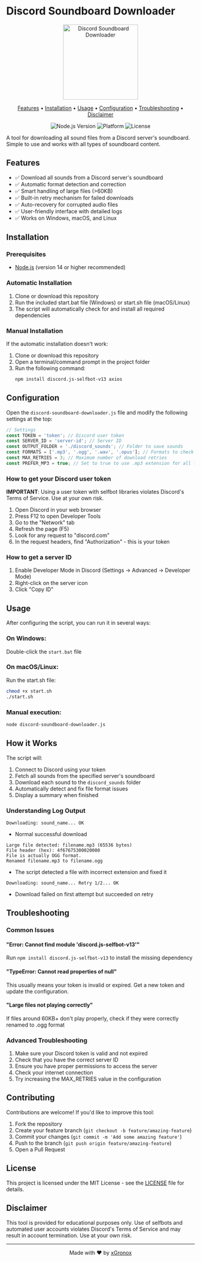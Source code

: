 # Discord Soundboard Downloader

<p align="center">
  <img src="https://i.imgur.com/s2rwHq6.png" alt="Discord Soundboard Downloader" width="200"/>
</p>

<p align="center">
  <a href="#features">Features</a> •
  <a href="#installation">Installation</a> •
  <a href="#usage">Usage</a> •
  <a href="#configuration">Configuration</a> •
  <a href="#troubleshooting">Troubleshooting</a> •
  <a href="#disclaimer">Disclaimer</a>
</p>

<p align="center">
  <img src="https://img.shields.io/badge/Node.js-14%2B-brightgreen" alt="Node.js Version"/>
  <img src="https://img.shields.io/badge/Platform-Windows%20%7C%20macOS%20%7C%20Linux-blue" alt="Platform"/>
  <img src="https://img.shields.io/badge/License-MIT-yellow" alt="License"/>
</p>

A tool for downloading all sound files from a Discord server's soundboard. Simple to use and works with all types of soundboard content.

## Features

- ✅ Download all sounds from a Discord server's soundboard
- ✅ Automatic format detection and correction
- ✅ Smart handling of large files (>60KB)
- ✅ Built-in retry mechanism for failed downloads
- ✅ Auto-recovery for corrupted audio files
- ✅ User-friendly interface with detailed logs
- ✅ Works on Windows, macOS, and Linux

## Installation

### Prerequisites

- [Node.js](https://nodejs.org/) (version 14 or higher recommended)

### Automatic Installation

1. Clone or download this repository
2. Run the included start.bat file (Windows) or start.sh file (macOS/Linux)
3. The script will automatically check for and install all required dependencies

### Manual Installation

If the automatic installation doesn't work:

1. Clone or download this repository
2. Open a terminal/command prompt in the project folder
3. Run the following command:
   ```bash
   npm install discord.js-selfbot-v13 axios
   ```

## Configuration

Open the `discord-soundboard-downloader.js` file and modify the following settings at the top:

```javascript
// Settings
const TOKEN = 'token'; // Discord user token
const SERVER_ID = 'server-id'; // Server ID
const OUTPUT_FOLDER = './discord_sounds'; // Folder to save sounds
const FORMATS = ['.mp3', '.ogg', '.wav', '.opus']; // Formats to check
const MAX_RETRIES = 3; // Maximum number of download retries
const PREFER_MP3 = true; // Set to true to use .mp3 extension for all files
```

### How to get your Discord user token

**IMPORTANT**: Using a user token with selfbot libraries violates Discord's Terms of Service. Use at your own risk.

1. Open Discord in your web browser
2. Press F12 to open Developer Tools
3. Go to the "Network" tab
4. Refresh the page (F5)
5. Look for any request to "discord.com"
6. In the request headers, find "Authorization" - this is your token

### How to get a server ID

1. Enable Developer Mode in Discord (Settings → Advanced → Developer Mode)
2. Right-click on the server icon
3. Click "Copy ID"

## Usage

After configuring the script, you can run it in several ways:

### On Windows:

Double-click the `start.bat` file

### On macOS/Linux:

Run the start.sh file:
```bash
chmod +x start.sh
./start.sh
```

### Manual execution:

```bash
node discord-soundboard-downloader.js
```

## How it Works

The script will:
1. Connect to Discord using your token
2. Fetch all sounds from the specified server's soundboard
3. Download each sound to the `discord_sounds` folder
4. Automatically detect and fix file format issues
5. Display a summary when finished

### Understanding Log Output

```
Downloading: sound_name... OK
```
- Normal successful download

```
Large file detected: filename.mp3 (65536 bytes)
File header (hex): 4f67675300020000
File is actually OGG format.
Renamed filename.mp3 to filename.ogg
```
- The script detected a file with incorrect extension and fixed it

```
Downloading: sound_name... Retry 1/2... OK
```
- Download failed on first attempt but succeeded on retry

## Troubleshooting

### Common Issues

#### "Error: Cannot find module 'discord.js-selfbot-v13'"
Run `npm install discord.js-selfbot-v13` to install the missing dependency

#### "TypeError: Cannot read properties of null"
This usually means your token is invalid or expired. Get a new token and update the configuration.

#### "Large files not playing correctly"
If files around 60KB+ don't play properly, check if they were correctly renamed to .ogg format

### Advanced Troubleshooting

1. Make sure your Discord token is valid and not expired
2. Check that you have the correct server ID
3. Ensure you have proper permissions to access the server
4. Check your internet connection
5. Try increasing the MAX_RETRIES value in the configuration

## Contributing

Contributions are welcome! If you'd like to improve this tool:

1. Fork the repository
2. Create your feature branch (`git checkout -b feature/amazing-feature`)
3. Commit your changes (`git commit -m 'Add some amazing feature'`)
4. Push to the branch (`git push origin feature/amazing-feature`)
5. Open a Pull Request

## License

This project is licensed under the MIT License - see the [LICENSE](LICENSE) file for details.

## Disclaimer

This tool is provided for educational purposes only. Use of selfbots and automated user accounts violates Discord's Terms of Service and may result in account termination. Use at your own risk.

---

<p align="center">
  Made with ❤️ by <a href="https://github.com/xGronox">xGronox</a>
</p>